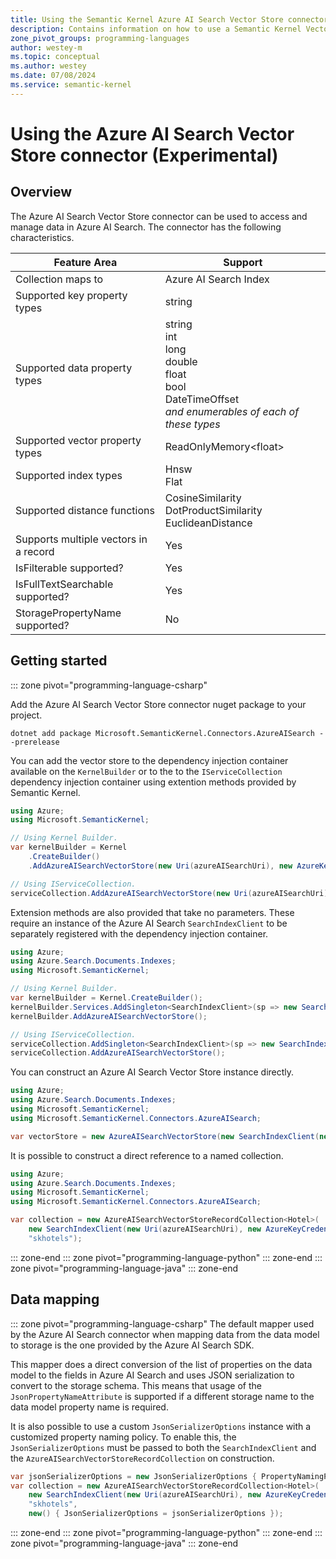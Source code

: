 ```yaml
---
title: Using the Semantic Kernel Azure AI Search Vector Store connector (Experimental)
description: Contains information on how to use a Semantic Kernel Vector store connector to access and manipulate data in Azure AI Search.
zone_pivot_groups: programming-languages
author: westey-m
ms.topic: conceptual
ms.author: westey
ms.date: 07/08/2024
ms.service: semantic-kernel
---
```

# Using the Azure AI Search Vector Store connector (Experimental)

## Overview

The Azure AI Search Vector Store connector can be used to access and manage data in Azure AI Search. The connector has the following characteristics.

| Feature Area                      | Support                                                                                                                          |
|-----------------------------------|----------------------------------------------------------------------------------------------------------------------------------|
| Collection maps to                | Azure AI Search Index                                                                                                            |
| Supported key property types      | string                                                                                                                           |
| Supported data property types     | string<br>int<br>long<br>double<br>float<br>bool<br>DateTimeOffset<br>*and enumerables of each of these types*                   |
| Supported vector property types   | ReadOnlyMemory\<float\>                                                                                                          |
| Supported index types             | Hnsw<br>Flat                                                                                                                     |
| Supported distance functions      | CosineSimilarity<br>DotProductSimilarity<br>EuclideanDistance                                                                    |
| Supports multiple vectors in a record | Yes                                                                                                                          |
| IsFilterable supported?           | Yes                                                                                                                              |
| IsFullTextSearchable supported?   | Yes                                                                                                                              |
| StoragePropertyName supported?    | No                                                                                                                               |

## Getting started

::: zone pivot="programming-language-csharp"

Add the Azure AI Search Vector Store connector nuget package to your project.

```dotnetcli
dotnet add package Microsoft.SemanticKernel.Connectors.AzureAISearch --prerelease
```

You can add the vector store to the dependency injection container available on the `KernelBuilder` or to the to the `IServiceCollection` dependency injection container using extention methods provided by Semantic Kernel.

```csharp
using Azure;
using Microsoft.SemanticKernel;

// Using Kernel Builder.
var kernelBuilder = Kernel
    .CreateBuilder()
    .AddAzureAISearchVectorStore(new Uri(azureAISearchUri), new AzureKeyCredential(secret));

// Using IServiceCollection.
serviceCollection.AddAzureAISearchVectorStore(new Uri(azureAISearchUri), new AzureKeyCredential(secret));
```

Extension methods are also provided that take no parameters. These require an instance of the Azure AI Search `SearchIndexClient` to be separately registered with the dependency injection container.

```csharp
using Azure;
using Azure.Search.Documents.Indexes;
using Microsoft.SemanticKernel;

// Using Kernel Builder.
var kernelBuilder = Kernel.CreateBuilder();
kernelBuilder.Services.AddSingleton<SearchIndexClient>(sp => new SearchIndexClient(new Uri(azureAISearchUri), new AzureKeyCredential(secret)));
kernelBuilder.AddAzureAISearchVectorStore();

// Using IServiceCollection.
serviceCollection.AddSingleton<SearchIndexClient>(sp => new SearchIndexClient(new Uri(azureAISearchUri), new AzureKeyCredential(secret)));
serviceCollection.AddAzureAISearchVectorStore();
```

You can construct an Azure AI Search Vector Store instance directly.

```csharp
using Azure;
using Azure.Search.Documents.Indexes;
using Microsoft.SemanticKernel;
using Microsoft.SemanticKernel.Connectors.AzureAISearch;

var vectorStore = new AzureAISearchVectorStore(new SearchIndexClient(new Uri(azureAISearchUri), new AzureKeyCredential(secret));
```

It is possible to construct a direct reference to a named collection.

```csharp
using Azure;
using Azure.Search.Documents.Indexes;
using Microsoft.SemanticKernel;
using Microsoft.SemanticKernel.Connectors.AzureAISearch;

var collection = new AzureAISearchVectorStoreRecordCollection<Hotel>(
    new SearchIndexClient(new Uri(azureAISearchUri), new AzureKeyCredential(secret),
    "skhotels");
```

::: zone-end
::: zone pivot="programming-language-python"
::: zone-end
::: zone pivot="programming-language-java"
::: zone-end

## Data mapping

::: zone pivot="programming-language-csharp"
The default mapper used by the Azure AI Search connector when mapping data from the data model to storage is the one provided by the Azure AI Search SDK.

This mapper does a direct conversion of the list of properties on the data model to the fields in Azure AI Search and uses JSON serialization
to convert to the storage schema. This means that usage of the `JsonPropertyNameAttribute` is supported if a different storage name to the
data model property name is required.

It is also possible to use a custom `JsonSerializerOptions` instance with a customized property naming policy. To enable this, the `JsonSerializerOptions`
must be passed to both the `SearchIndexClient` and the `AzureAISearchVectorStoreRecordCollection` on construction.

```csharp
var jsonSerializerOptions = new JsonSerializerOptions { PropertyNamingPolicy = JsonNamingPolicy.SnakeCaseUpper };
var collection = new AzureAISearchVectorStoreRecordCollection<Hotel>(
    new SearchIndexClient(new Uri(azureAISearchUri), new AzureKeyCredential(secret), new() { Serializer = new JsonObjectSerializer(jsonSerializerOptions) }),
    "skhotels",
    new() { JsonSerializerOptions = jsonSerializerOptions });
```

::: zone-end
::: zone pivot="programming-language-python"
::: zone-end
::: zone pivot="programming-language-java"
::: zone-end
